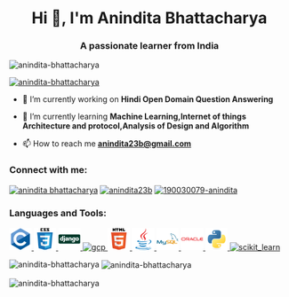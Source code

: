 <h1 align="center">Hi 👋, I'm Anindita Bhattacharya</h1>
<h3 align="center">A passionate learner from India</h3>

<p align="left"> <img src="https://komarev.com/ghpvc/?username=anindita-bhattacharya&label=Profile%20views&color=0e75b6&style=flat" alt="anindita-bhattacharya" /> </p>

<p align="left"> <a href="https://github.com/ryo-ma/github-profile-trophy"><img src="https://github-profile-trophy.vercel.app/?username=anindita-bhattacharya" alt="anindita-bhattacharya" /></a> </p>

- 🔭 I’m currently working on **Hindi Open Domain Question Answering**

- 🌱 I’m currently learning **Machine Learning,Internet of things Architecture and protocol,Analysis of Design and Algorithm**

- 📫 How to reach me **anindita23b@gmail.com**

<h3 align="left">Connect with me:</h3>
<p align="left">
<a href="https://linkedin.com/in/anindita bhattacharya" target="blank"><img align="center" src="https://raw.githubusercontent.com/rahuldkjain/github-profile-readme-generator/master/src/images/icons/Social/linked-in-alt.svg" alt="anindita bhattacharya" height="30" width="40" /></a>
<a href="https://www.hackerrank.com/anindita23b" target="blank"><img align="center" src="https://raw.githubusercontent.com/rahuldkjain/github-profile-readme-generator/master/src/images/icons/Social/hackerrank.svg" alt="anindita23b" height="30" width="40" /></a>
<a href="https://www.leetcode.com/190030079-anindita" target="blank"><img align="center" src="https://raw.githubusercontent.com/rahuldkjain/github-profile-readme-generator/master/src/images/icons/Social/leet-code.svg" alt="190030079-anindita" height="30" width="40" /></a>
</p>

<h3 align="left">Languages and Tools:</h3>
<p align="left"> <a href="https://www.cprogramming.com/" target="_blank"> <img src="https://raw.githubusercontent.com/devicons/devicon/master/icons/c/c-original.svg" alt="c" width="40" height="40"/> </a> <a href="https://www.w3schools.com/css/" target="_blank"> <img src="https://raw.githubusercontent.com/devicons/devicon/master/icons/css3/css3-original-wordmark.svg" alt="css3" width="40" height="40"/> </a> <a href="https://www.djangoproject.com/" target="_blank"> <img src="https://raw.githubusercontent.com/devicons/devicon/master/icons/django/django-original.svg" alt="django" width="40" height="40"/> </a> <a href="https://cloud.google.com" target="_blank"> <img src="https://www.vectorlogo.zone/logos/google_cloud/google_cloud-icon.svg" alt="gcp" width="40" height="40"/> </a> <a href="https://www.w3.org/html/" target="_blank"> <img src="https://raw.githubusercontent.com/devicons/devicon/master/icons/html5/html5-original-wordmark.svg" alt="html5" width="40" height="40"/> </a> <a href="https://www.java.com" target="_blank"> <img src="https://raw.githubusercontent.com/devicons/devicon/master/icons/java/java-original.svg" alt="java" width="40" height="40"/> </a> <a href="https://www.mysql.com/" target="_blank"> <img src="https://raw.githubusercontent.com/devicons/devicon/master/icons/mysql/mysql-original-wordmark.svg" alt="mysql" width="40" height="40"/> </a> <a href="https://www.oracle.com/" target="_blank"> <img src="https://raw.githubusercontent.com/devicons/devicon/master/icons/oracle/oracle-original.svg" alt="oracle" width="40" height="40"/> </a> <a href="https://www.python.org" target="_blank"> <img src="https://raw.githubusercontent.com/devicons/devicon/master/icons/python/python-original.svg" alt="python" width="40" height="40"/> </a> <a href="https://scikit-learn.org/" target="_blank"> <img src="https://upload.wikimedia.org/wikipedia/commons/0/05/Scikit_learn_logo_small.svg" alt="scikit_learn" width="40" height="40"/> </a> </p>

<p><img align="left" src="https://github-readme-stats.vercel.app/api/top-langs?username=anindita-bhattacharya&show_icons=true&locale=en&layout=compact" alt="anindita-bhattacharya" /></p>

<p>&nbsp;<img align="center" src="https://github-readme-stats.vercel.app/api?username=anindita-bhattacharya&show_icons=true&locale=en" alt="anindita-bhattacharya" /></p>

<p><img align="center" src="https://github-readme-streak-stats.herokuapp.com/?user=anindita-bhattacharya&" alt="anindita-bhattacharya" /></p>
